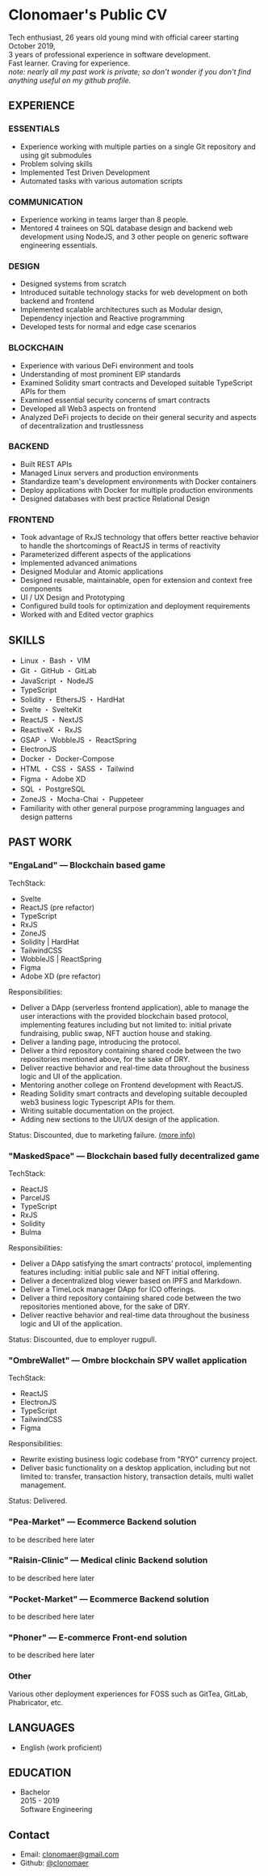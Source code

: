 # Clonomaer's Public CV

Tech enthusiast, 26 years old young mind with official career starting October 2019,  
3 years of professional experience in software development.  
Fast learner. Craving for experience.  
_note: nearly all my past work is private; so don't wonder if you don't find anything useful on my github profile._

## EXPERIENCE

### ESSENTIALS

- Experience working with multiple parties on a single Git repository and using git submodules
- Problem solving skills
- Implemented Test Driven Development
- Automated tasks with various automation scripts

### COMMUNICATION

- Experience working in teams larger than 8 people.
- Mentored 4 trainees on SQL database design and backend web development using NodeJS, and 3 other people on generic software engineering essentials.

### DESIGN

- Designed systems from scratch
- Introduced suitable technology stacks for web development on both backend and frontend
- Implemented scalable architectures such as Modular design, Dependency injection and Reactive programming
- Developed tests for normal and edge case scenarios

### BLOCKCHAIN

- Experience with various DeFi environment and tools
- Understanding of most prominent EIP standards
- Examined Solidity smart contracts and Developed suitable TypeScript APIs for them
- Examined essential security concerns of smart contracts
- Developed all Web3 aspects on frontend
- Analyzed DeFi projects to decide on their general security and aspects of decentralization and trustlessness

### BACKEND

- Built REST APIs
- Managed Linux servers and production environments
- Standardize team's development environments with Docker containers
- Deploy applications with Docker for multiple production environments
- Designed databases with best practice Relational Design

### FRONTEND

- Took advantage of RxJS technology that offers better reactive behavior to handle the shortcomings of ReactJS in terms of reactivity
- Parameterized different aspects of the applications
- Implemented advanced animations
- Designed Modular and Atomic applications
- Designed reusable, maintainable, open for extension and context free components
- UI / UX Design and Prototyping
- Configured build tools for optimization and deployment requirements
- Worked with and Edited vector graphics

## SKILLS

- Linux ・ Bash ・ VIM
- Git ・ GitHub ・ GitLab
- JavaScript ・ NodeJS
- TypeScript
- Solidity ・ EthersJS ・ HardHat
- Svelte ・ SvelteKit
- ReactJS ・ NextJS
- ReactiveX ・ RxJS
- GSAP ・ WobbleJS ・ ReactSpring
- ElectronJS
- Docker ・ Docker-Compose
- HTML ・ CSS ・ SASS ・ Tailwind
- Figma ・ Adobe XD
- SQL ・ PostgreSQL
- ZoneJS ・ Mocha-Chai ・ Puppeteer
- Familiarity with other general purpose programming languages and design patterns

## PAST WORK

### "EngaLand" — Blockchain based game

TechStack:

- Svelte
- ReactJS (pre refactor)
- TypeScript
- RxJS
- ZoneJS
- Solidity | HardHat
- TailwindCSS
- WobbleJS | ReactSpring
- Figma
- Adobe XD (pre refactor)

Responsibilities:

- Deliver a DApp (serverless frontend application), able to manage the user interactions with the provided blockchain based protocol, implementing features including but not limited to: initial private fundraising, public swap, NFT auction house and staking.
- Deliver a landing page, introducing the protocol.
- Deliver a third repository containing shared code between the two repositories mentioned above, for the sake of DRY.
- Deliver reactive behavior and real-time data throughout the business logic and UI of the application.
- Mentoring another college on Frontend development with ReactJS.
- Reading Solidity smart contracts and developing suitable decoupled web3 business logic Typescript APIs for them.
- Writing suitable documentation on the project.
- Adding new sections to the UI/UX design of the application.

Status: Discounted, due to marketing failure. [(more info)](https://enga-land-landing.pages.dev)

### "MaskedSpace" — Blockchain based fully decentralized game

TechStack:

- ReactJS
- ParcelJS
- TypeScript
- RxJS
- Solidity
- Bulma

Responsibilities:

- Deliver a DApp satisfying the smart contracts’ protocol, implementing features including: initial public sale and NFT initial offering.
- Deliver a decentralized blog viewer based on IPFS and Markdown.
- Deliver a TimeLock manager DApp for ICO offerings.
- Deliver a third repository containing shared code between the two repositories mentioned above, for the sake of DRY.
- Deliver reactive behavior and real-time data throughout the business logic and UI of the application.

Status: Discounted, due to employer rugpull.

### "OmbreWallet" — Ombre blockchain SPV wallet application

TechStack:

- ReactJS
- ElectronJS
- TypeScript
- TailwindCSS
- Figma

Responsibilities:

- Rewrite existing business logic codebase from "RYO" currency project.
- Deliver basic functionality on a desktop application, including but not limited to: transfer, transaction history, transaction details, multi wallet management.

Status: Delivered.

### "Pea-Market" — Ecommerce Backend solution

to be described here later

### "Raisin-Clinic" — Medical clinic Backend solution

to be described here later

### "Pocket-Market" — Ecommerce Backend solution

to be described here later

### "Phoner" — E-commerce Front-end solution

to be described here later

### Other

Various other deployment experiences for FOSS such as GitTea, GitLab, Phabricator, etc.

## LANGUAGES

- English (work proficient)

## EDUCATION

- Bachelor  
  2015 - 2019  
  Software Engineering

## Contact

- Email: [clonomaer@gmail.com](mailto:clonomaer@gmail.com)
- Github: [@clonomaer](https://github.com/clonomaer)
